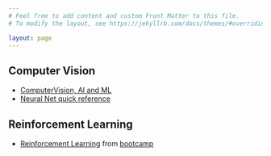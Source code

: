 ```yaml
---
# Feel free to add content and custom Front Matter to this file.
# To modify the layout, see https://jekyllrb.com/docs/themes/#overriding-theme-defaults

layout: page
---
```


## Computer Vision

- [ComputerVision, AI and ML](docs/computer_vision_machine_learning_links.html)
- [Neural Net quick reference](docs/cnn_visual_recognition.html)

## Reinforcement Learning

- [Reinforcement Learning](docs/reinforcement_learning.html) from [bootcamp](https://sites.google.com/view/deep-rl-bootcamp/lectures)
